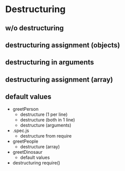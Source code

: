 # Destructuring
## w/o destructuring
## destructuring assignment (objects)
## destructuring in arguments
## destructuring assignment (array)
## default values

* greetPerson
  * destructure (1 per line)
  * destructure (both in 1 line)
  * destructure (arguments)
* .spec.js
  * destructure from require
* greetPeople
  * destructure (array)
* greetDinosaur
  * default values
* destructuring require()